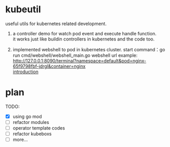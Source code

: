 # kubeutil
useful utils for kubernetes related development.    

1. a controller demo for watch pod event and execute handle function.     
   it works just like buildin controllers in kubernetes and the code too.    

2. implemented webshell to pod in kubernetes cluster.
   start command：go run cmd/webshell/webshell_main.go
   webshell url example: http://127.0.0.1:8090/terminal?namespace=default&pod=nginx-65f9798fbf-jdrgl&container=nginx    
   [introduction](http://maoqide.live/post/cloud/kubernetes-webshell/)    

# plan    
TODO:    
- [x] using go mod    
- [ ] refactor modules    
- [ ] operator template codes    
- [ ] refactor kubeboxs    
- [ ] more...    